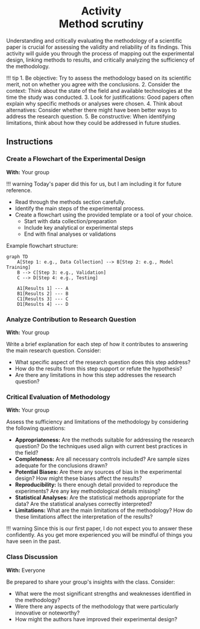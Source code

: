 <h1 align="center">
<b>Activity</b><br>
Method scrutiny
</h1>

Understanding and critically evaluating the methodology of a scientific paper is crucial for assessing the validity and reliability of its findings. This activity will guide you through the process of mapping out the experimental design, linking methods to results, and critically analyzing the sufficiency of the methodology.

!!! tip
    1. Be objective: Try to assess the methodology based on its scientific merit, not on whether you agree with the conclusions.
    2. Consider the context: Think about the state of the field and available technologies at the time the study was conducted.
    3. Look for justifications: Good papers often explain why specific methods or analyses were chosen.
    4. Think about alternatives: Consider whether there might have been better ways to address the research question.
    5. Be constructive: When identifying limitations, think about how they could be addressed in future studies.

## Instructions

### Create a Flowchart of the Experimental Design

**With:** Your group

!!! warning
    Today's paper did this for us, but I am including it for future reference.

-   Read through the methods section carefully.
-   Identify the main steps of the experimental process.
-   Create a flowchart using the provided template or a tool of your choice.
    -   Start with data collection/preparation
    -   Include key analytical or experimental steps
    -   End with final analyses or validations

Example flowchart structure:

```mermaid
graph TD
    A[Step 1: e.g., Data Collection] --> B[Step 2: e.g., Model Training]
    B --> C[Step 3: e.g., Validation]
    C --> D[Step 4: e.g., Testing]

    A1[Results 1] --- A
    B1[Results 2] --- B
    C1[Results 3] --- C
    D1[Results 4] --- D
```

### Analyze Contribution to Research Question

**With:** Your group

Write a brief explanation for each step of how it contributes to answering the main research question.
Consider:

-   What specific aspect of the research question does this step address?
-   How do the results from this step support or refute the hypothesis?
-   Are there any limitations in how this step addresses the research question?

### Critical Evaluation of Methodology

**With:** Your group

Assess the sufficiency and limitations of the methodology by considering the following questions:

-   **Appropriateness:**
    Are the methods suitable for addressing the research question?
    Do the techniques used align with current best practices in the field?
-   **Completeness:**
    Are all necessary controls included?
    Are sample sizes adequate for the conclusions drawn?
-   **Potential Biases:**
    Are there any sources of bias in the experimental design?
    How might these biases affect the results?
-   **Reproducibility:**
    Is there enough detail provided to reproduce the experiments?
    Are any key methodological details missing?
-   **Statistical Analyses:**
    Are the statistical methods appropriate for the data?
    Are the statistical analyses correctly interpreted?
-   **Limitations:**
    What are the main limitations of the methodology?
    How do these limitations affect the interpretation of the results?

!!! warning
    Since this is our first paper, I do not expect you to answer these confidently.
    As you get more experienced you will be mindful of things you have seen in the past.

### Class Discussion

**With:** Everyone

Be prepared to share your group's insights with the class.
Consider:

-   What were the most significant strengths and weaknesses identified in the methodology?
-   Were there any aspects of the methodology that were particularly innovative or noteworthy?
-   How might the authors have improved their experimental design?
